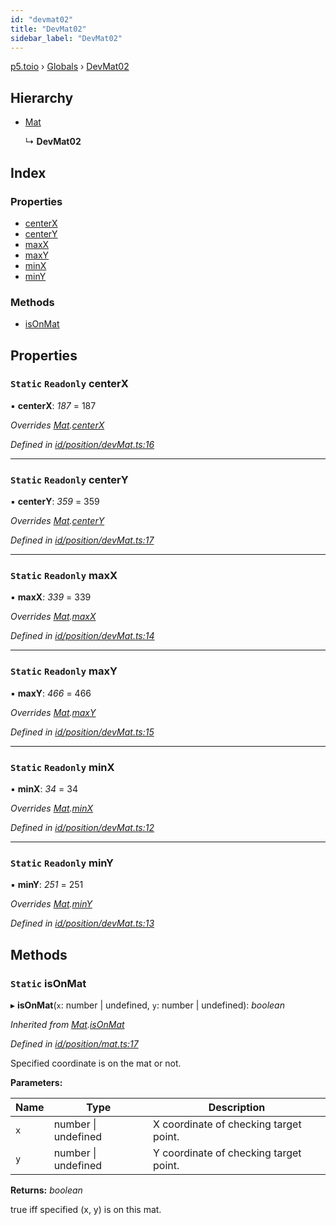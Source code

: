 ```yaml
---
id: "devmat02"
title: "DevMat02"
sidebar_label: "DevMat02"
---
```


[p5.toio](../index.md) › [Globals](../globals.md) › [DevMat02](devmat02.md)

## Hierarchy

* [Mat](mat.md)

  ↳ **DevMat02**

## Index

### Properties

* [centerX](devmat02.md#static-readonly-centerx)
* [centerY](devmat02.md#static-readonly-centery)
* [maxX](devmat02.md#static-readonly-maxx)
* [maxY](devmat02.md#static-readonly-maxy)
* [minX](devmat02.md#static-readonly-minx)
* [minY](devmat02.md#static-readonly-miny)

### Methods

* [isOnMat](devmat02.md#static-isonmat)

## Properties

### `Static` `Readonly` centerX

▪ **centerX**: *187* = 187

*Overrides [Mat](mat.md).[centerX](mat.md#static-protected-centerx)*

*Defined in [id/position/devMat.ts:16](https://github.com/tetunori/p5.toio/blob/f95e57b/src/id/position/devMat.ts#L16)*

___

### `Static` `Readonly` centerY

▪ **centerY**: *359* = 359

*Overrides [Mat](mat.md).[centerY](mat.md#static-protected-centery)*

*Defined in [id/position/devMat.ts:17](https://github.com/tetunori/p5.toio/blob/f95e57b/src/id/position/devMat.ts#L17)*

___

### `Static` `Readonly` maxX

▪ **maxX**: *339* = 339

*Overrides [Mat](mat.md).[maxX](mat.md#static-protected-maxx)*

*Defined in [id/position/devMat.ts:14](https://github.com/tetunori/p5.toio/blob/f95e57b/src/id/position/devMat.ts#L14)*

___

### `Static` `Readonly` maxY

▪ **maxY**: *466* = 466

*Overrides [Mat](mat.md).[maxY](mat.md#static-protected-maxy)*

*Defined in [id/position/devMat.ts:15](https://github.com/tetunori/p5.toio/blob/f95e57b/src/id/position/devMat.ts#L15)*

___

### `Static` `Readonly` minX

▪ **minX**: *34* = 34

*Overrides [Mat](mat.md).[minX](mat.md#static-protected-minx)*

*Defined in [id/position/devMat.ts:12](https://github.com/tetunori/p5.toio/blob/f95e57b/src/id/position/devMat.ts#L12)*

___

### `Static` `Readonly` minY

▪ **minY**: *251* = 251

*Overrides [Mat](mat.md).[minY](mat.md#static-protected-miny)*

*Defined in [id/position/devMat.ts:13](https://github.com/tetunori/p5.toio/blob/f95e57b/src/id/position/devMat.ts#L13)*

## Methods

### `Static` isOnMat

▸ **isOnMat**(`x`: number | undefined, `y`: number | undefined): *boolean*

*Inherited from [Mat](mat.md).[isOnMat](mat.md#static-isonmat)*

*Defined in [id/position/mat.ts:17](https://github.com/tetunori/p5.toio/blob/f95e57b/src/id/position/mat.ts#L17)*

Specified coordinate is on the mat or not.

**Parameters:**

Name | Type | Description |
------ | ------ | ------ |
`x` | number &#124; undefined | X coordinate of checking target point. |
`y` | number &#124; undefined | Y coordinate of checking target point.  |

**Returns:** *boolean*

true iff specified (x, y) is on this mat.
